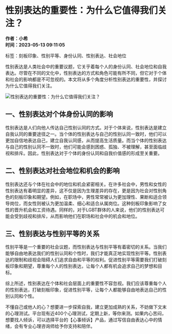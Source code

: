 # 性别表达的重要性：为什么它值得我们关注？

**作者：小希**  
**时间：2023-05-13 09:11:05**  

标签：刻板印象、性别平等、身份认同、性别表达、社会地位

性别表达是人类社会中的重要议题，它关乎着每个人的身份认同、社会地位和自我表达。尽管在不同的文化中，性别表达的方式和角色可能有所不同，但它对于个体和社会的影响都是不可忽视的。本文将从多个角度分析性别表达的重要性，并探讨为什么它值得我们关注。

![性别表达的重要性：为什么它值得我们关注？](https://ossqdy.ycpai.cn/xlcms/site/2022-08/15/1439/20220815173611996.jpg)

## 一、性别表达对个体身份认同的影响

性别表达是人们向他人传达自己性别认同的方式。对于个体来说，性别表达是建立自我认同的重要途径之一。当个体的性别表达与自己的性别认同一致时，他们可以更加自信地表达自己，建立自我认同感，从而提高生活质量。而当个体的性别表达与自己的性别认同不一致时，他们可能会感到困惑、孤独、不被理解，甚至面临歧视和排斥。因此，性别表达对于个体的身份认同和自我价值感的形成至关重要。

## 二、性别表达对社会地位和机会的影响

性别表达还与个体在社会中的地位和机会紧密相关。在许多社会中，男性和女性的性别表达有着明显的差异，这不仅是因为生理差异的存在，更是因为社会对性别角色的刻板印象和期望。例如，在职场中，男性常常被认为更加理性、果断和适合领导岗位，而女性则被认为更加温柔、细心和适合从属岗位。这种刻板印象影响了女性的晋升机会和工资待遇。同样的，对于LGBT群体的人来说，他们的性别表达可能会受到歧视和排斥，从而影响他们在职场和社会中的机会和地位。

## 三、性别表达与性别平等的关系

性别平等是一个重要的社会议题，而性别表达与性别平等有着密切的关系。当我们能够自由地表达我们的性别认同和个性时，我们才能真正地实现性别平等。性别表达的限制和歧视会阻碍人们追求自由和平等的权利。促进性别平等需要我们打破刻板印象和期望，尊重每个人的性别表达，让每个人都有机会追求自己的梦想和目标。

综上所述，性别表达在个体和社会层面上的重要性不容忽视。我们应该尊重每个人的性别表达，打破刻板印象，促进性别平等，让每个人都能够自由地表达自己的性别认同和个性。

不懂自己或他人的心？想要进一步探索自我，建立更加成熟的关系，不妨做下文末的心理测试。平台现有近400个心理测试，定期上新，等你来测。如果内心苦闷，想要找人倾诉，可以选择平台的【心事倾诉】产品，通过写信自由表达心中的情绪，会有专业心理咨询师给予你支持和陪伴。